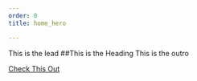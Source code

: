 ```yaml
---
order: 0
title: home_hero

---
```


This is the lead
##This is the Heading
This is the outro

<a href="/posts">Check This Out</a>
